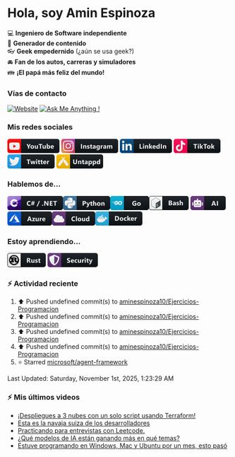 # Hola, soy Amin Espinoza

:computer: **Ingeniero de Software independiente**  
:pencil: **Generador de contenido**  
:eyeglasses: **Geek empedernido** (¿aún se usa geek?)  
:oncoming_automobile: **Fan de los autos, carreras y simuladores**  
:family: **¡El papá más feliz del mundo!**

### Vías de contacto

[![Website](https://img.shields.io/badge/aminespinoza.com-up-green?style=for-the-badge)][website]
[![Ask Me Anything !](https://img.shields.io/badge/Ask%20me-anything-1abc9c.svg?style=for-the-badge)](https://calendly.com/aminespinoza/consultoria)

### Mis redes sociales
[<img src="./assets/social/youtube.png"/>][youtube]
[<img src="./assets/social/instagram.png"/>][instagram]
[<img src="./assets/social/linkedin.png"/>][linkedin]
[<img src="./assets/social/tiktok.png"/>][linkedin]
[<img src="./assets/social/twitter.png"/>][twitter]
[<img src="./assets/social/untappd.png"/>][untappd]

### Hablemos de...
<img src="./assets/tech/csharp_dotnet.png"/><img src="./assets/tech/python.png"/><img src="./assets/tech/go.png"/><img src="./assets/tech/bash.png"/>
<img src="./assets/tech/ai.png"/><img src="./assets/tech/azure.png"/><img src="./assets/tech/cloud.png"/><img src="./assets/tech/docker.png"/>

### Estoy aprendiendo...
<img src="./assets/tech/rust.png"/> <img src="./assets/tech/security.png"/>


### :zap: Actividad reciente
<!--RECENT_ACTIVITY:start-->
1. ⬆️ Pushed undefined commit(s) to [aminespinoza10/Ejercicios-Programacion](https://github.com/aminespinoza10/Ejercicios-Programacion)<br>
2. ⬆️ Pushed undefined commit(s) to [aminespinoza10/Ejercicios-Programacion](https://github.com/aminespinoza10/Ejercicios-Programacion)<br>
3. ⬆️ Pushed undefined commit(s) to [aminespinoza10/Ejercicios-Programacion](https://github.com/aminespinoza10/Ejercicios-Programacion)<br>
4. ⬆️ Pushed undefined commit(s) to [aminespinoza10/Ejercicios-Programacion](https://github.com/aminespinoza10/Ejercicios-Programacion)<br>
5. ⭐ Starred [microsoft/agent-framework](https://github.com/microsoft/agent-framework)<br>
<!--RECENT_ACTIVITY:end-->
<!--RECENT_ACTIVITY:last_update-->
Last Updated: Saturday, November 1st, 2025, 1:23:29 AM
<!--RECENT_ACTIVITY:last_update_end-->

### :zap: Mis últimos videos
<!-- YOUTUBE:START -->
- [¡Despliegues a 3 nubes con un solo script usando Terraform!](https://www.youtube.com/watch?v=Ioz3eAjqSKg)
- [Esta es la navaja suiza de los desarrolladores](https://www.youtube.com/shorts/cDv6UxOs-w8)
- [Practicando para entrevistas con Leetcode.](https://www.youtube.com/watch?v=BhBo1ICFmW4)
- [¿Qué modelos de IA están ganando más en qué temas?](https://www.youtube.com/shorts/ZnBJbDR6pfk)
- [Estuve programando en Windows, Mac y Ubuntu por un mes, esto pasó](https://www.youtube.com/watch?v=N0ptcaEG1pg)
<!-- YOUTUBE:END -->


[website]: https://aminespinoza.com/
[twitter]: https://twitter.com/aminespinoza
[youtube]: https://www.youtube.com/c/AminEspinoza
[linkedin]: https://www.linkedin.com/in/amin-espinoza-71b24661/
[instagram]: https://www.instagram.com/aminespinoza10/
[untappd]: https://untappd.com/user/aminespinoza

